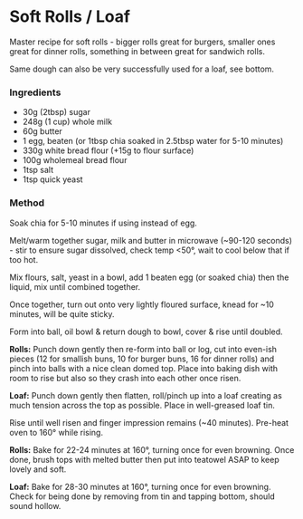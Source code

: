 # Soft Rolls / Loaf

Master recipe for soft rolls - bigger rolls great for burgers, smaller ones great for dinner rolls, 
something in between great for sandwich rolls.

Same dough can also be very successfully used for a loaf, see bottom.

### Ingredients

* 30g (2tbsp) sugar
* 248g (1 cup) whole milk
* 60g butter
* 1 egg, beaten (or 1tbsp chia soaked in 2.5tbsp water for 5-10 minutes)
* 330g white bread flour (+15g to flour surface)
* 100g wholemeal bread flour 
* 1tsp salt 
* 1tsp quick yeast

### Method 

Soak chia for 5-10 minutes if using instead of egg.

Melt/warm together sugar, milk and butter in microwave (~90-120 seconds) - stir to ensure sugar 
dissolved, check temp <50°, wait to cool below that if too hot.

Mix flours, salt, yeast in a bowl, add 1 beaten egg (or soaked chia) then the liquid, mix until combined together.

Once together, turn out onto very lightly floured surface, knead for ~10 minutes, will be quite 
sticky. 

Form into ball, oil bowl & return dough to bowl, cover & rise until doubled. 

**Rolls:** Punch down gently then re-form into ball or log, cut into even-ish pieces (12 for smallish buns, 
10 for burger buns, 16 for dinner rolls) and pinch into balls with a nice clean domed top. Place 
into baking dish with room to rise but also so they crash into each other once risen. 

**Loaf:** Punch down gently then flatten, roll/pinch up into a loaf creating as much tension across the top
as possible. Place in well-greased loaf tin.

Rise until well risen and finger impression remains  (~40 minutes). Pre-heat oven to 160° while 
rising.

**Rolls:** Bake for 22-24 minutes at 160°, turning once for even browning. Once done, brush tops with melted
butter then put into teatowel ASAP to keep lovely and soft.

**Loaf:** Bake for 28-30 minutes at 160°, turning once for even browning. Check for being done by removing
from tin and tapping bottom, should sound hollow.
